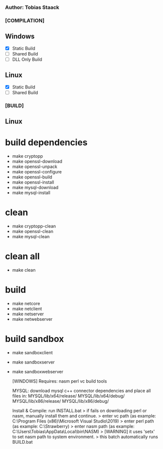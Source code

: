 ### Author: Tobias Staack

### [COMPILATION]
## Windows
- [x] Static Build
- [ ] Shared Build
- [ ] DLL Only Build
		
## Linux
- [x] Static Build
- [ ] Shared Build

### [BUILD]
## Linux
# build dependencies
- make cryptopp
- make openssl-download
- make openssl-unpack
- make openssl-configure
- make openssl-build
- make openssl-install
- make mysql-download
- make mysql-install
		
# clean
- make cryptopp-clean
- make openssl-clean
- make mysql-clean
		
# clean all
- make clean
		
# build
- make netcore
- make netclient
- make netserver
- make netwebserver
		
# build sandbox
- make sandboxclient
- make sandboxserver
- make sandboxwebserver
	
	[WINDOWS]
	Requires:
		nasm
		perl
		vc build tools
	
	MYSQL:
		download mysql c++ connector dependencies and place all files in:
		MYSQL/lib/x64/release/
		MYSQL/lib/x64/debug/
		MYSQL/lib/x86/release/
		MYSQL/lib/x86/debug/
		
	Install & Compile:
		run INSTALL.bat
			> if fails on downloading perl or nasm, manually install them and continue.
			> enter vc path (as example: C:\Program Files (x86)\Microsoft Visual Studio\2019)
			> enter perl path (as example: C:\Strawberry)
			> enter nasm path (as example: C:\Users\Tobias\AppData\Local\bin\NASM)
			> [WARNING] it uses 'setx' to set nasm path to system environment.
			> this batch automatically runs BUILD.bat
